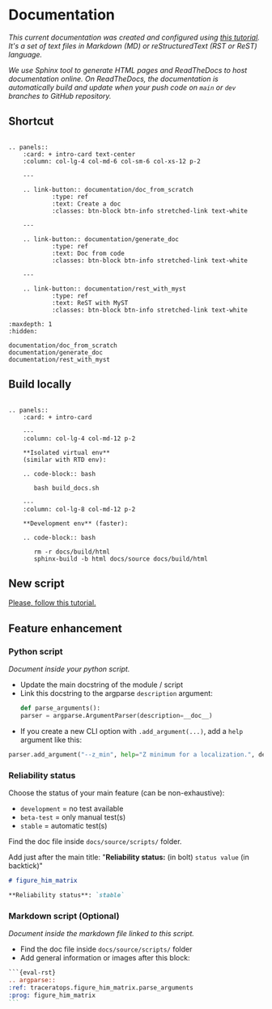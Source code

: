 # Documentation

*This current documentation was created and configured using [this tutorial](documentation/doc_from_scratch.md). It's a set of text files in Markdown (MD) or reStructuredText (RST or ReST) language.*

*We use Sphinx tool to generate HTML pages and ReadTheDocs to host documentation online. On ReadTheDocs, the documentation is automatically build and update when your push code on `main` or `dev` branches to GitHub repository.*

## Shortcut

```{eval-rst}

.. panels::
    :card: + intro-card text-center
    :column: col-lg-4 col-md-6 col-sm-6 col-xs-12 p-2

    ---

    .. link-button:: documentation/doc_from_scratch
            :type: ref
            :text: Create a doc
            :classes: btn-block btn-info stretched-link text-white

    ---

    .. link-button:: documentation/generate_doc
            :type: ref
            :text: Doc from code
            :classes: btn-block btn-info stretched-link text-white

    ---

    .. link-button:: documentation/rest_with_myst
            :type: ref
            :text: ReST with MyST
            :classes: btn-block btn-info stretched-link text-white
```


```{toctree}
:maxdepth: 1
:hidden:

documentation/doc_from_scratch
documentation/generate_doc
documentation/rest_with_myst
```


## Build locally


```{eval-rst}

.. panels::
    :card: + intro-card

    ---
    :column: col-lg-4 col-md-12 p-2

    **Isolated virtual env**
    (similar with RTD env):

    .. code-block:: bash

       bash build_docs.sh

    ---
    :column: col-lg-8 col-md-12 p-2

    **Development env** (faster):

    .. code-block:: bash

       rm -r docs/build/html
       sphinx-build -b html docs/source docs/build/html

```

## New script

[Please, follow this tutorial.](documentation/generate_doc.md#from-argumentparser)

## Feature enhancement

### Python script

*Document inside your python script.*

- Update the main docstring of the module / script
- Link this docstring to the argparse `description` argument:
    ```python
    def parse_arguments():
    parser = argparse.ArgumentParser(description=__doc__)
    ```
- If you create a new CLI option with `.add_argument(...)`, add a `help` argument like this:
```python
parser.add_argument("--z_min", help="Z minimum for a localization.", default=0, type=float)
```

### Reliability status

Choose the status of your main feature (can be non-exhaustive):
- `development` = no test available
- `beta-test` = only manual test(s)
- `stable` = automatic test(s)

Find the doc file inside `docs/source/scripts/` folder.

Add just after the main title: "**Reliability status:** (in bolt) `status value` (in backtick)"
```markdown
# figure_him_matrix

**Reliability status**: `stable`
```

### Markdown script (Optional)

*Document inside the markdown file linked to this script.*

- Find the doc file inside `docs/source/scripts/` folder
- Add general information or images after this block:
````rst
```{eval-rst}
.. argparse::
:ref: traceratops.figure_him_matrix.parse_arguments
:prog: figure_him_matrix
```
````
